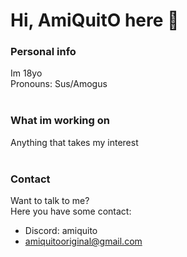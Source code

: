 # Hi, AmiQuitO  <!-- // Konrad Hoffmann Silva --> here 👋

### Personal info
Im 18yo </br>
Pronouns: Sus/Amogus </br></br>

### What im working on
Anything that takes my interest</br></br>

### Contact
Want to talk to me? </br>
Here you have some contact: </br>
 - Discord: amiquito
 - amiquitooriginal@gmail.com



<!--🌱 I’m currently learning HTML5, CSS3, JavaScript, MySQL, PHP, C# </br>
🔭 I’m currently working on mastering JavaScript </br>
📫 How to reach me: </br>

- Discord: AmiQuitO#0831 (best way)
- amiquitooriginal@gmail.com

⚡ Fun fact: </br>

- I don't like python, it makes me go crazy!
- C# is the best!

**AmiQuitO/amiquito** is a ✨ _special_ ✨ repository because its `README.md` (this file) appears on your GitHub profile.

Here are some ideas to get you started:

- 
- 🌱 I’m currently learning ...
- 👯 I’m looking to collaborate on ...
- 🤔 I’m looking for help with ...
- 💬 Ask me about ...
- 📫 How to reach me: ...
- 😄 Pronouns: ...
- ⚡ Fun fact: ...
-->
